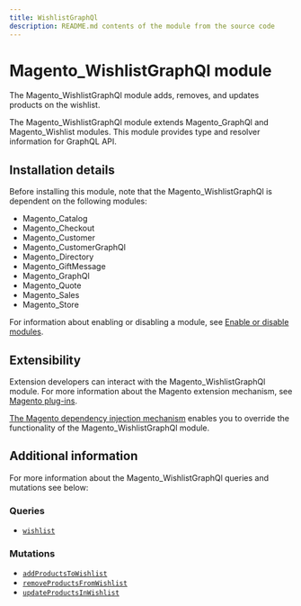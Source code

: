 ```yaml
---
title: WishlistGraphQl
description: README.md contents of the module from the source code
---
```


# Magento_WishlistGraphQl module

The Magento_WishlistGraphQl module adds, removes, and updates products on the wishlist.

The Magento_WishlistGraphQl module extends Magento_GraphQl and Magento_Wishlist modules. This module provides type and resolver information for GraphQL API.

## Installation details

Before installing this module, note that the Magento_WishlistGraphQl is dependent on the following modules:

- Magento_Catalog
- Magento_Checkout
- Magento_Customer
- Magento_CustomerGraphQl
- Magento_Directory
- Magento_GiftMessage
- Magento_GraphQl
- Magento_Quote
- Magento_Sales
- Magento_Store

For information about enabling or disabling a module, see [Enable or disable modules](https://experienceleague.adobe.com/docs/commerce-operations/installation-guide/tutorials/manage-modules.html).

## Extensibility

Extension developers can interact with the Magento_WishlistGraphQl module. For more information about the Magento extension mechanism, see [Magento plug-ins](https://developer.adobe.com/commerce/php/development/components/plugins/).

[The Magento dependency injection mechanism](https://developer.adobe.com/commerce/php/development/components/dependency-injection/) enables you to override the functionality of the Magento_WishlistGraphQl module.

## Additional information

For more information about the Magento_WishlistGraphQl queries and mutations see below:

### Queries

- [`wishlist`](https://developer.adobe.com/commerce/webapi/graphql/usage/wishlist.html)

### Mutations

- [`addProductsToWishlist`](https://developer.adobe.com/commerce/webapi/graphql/schema/wishlist/mutations/add-products/)
- [`removeProductsFromWishlist`](https://developer.adobe.com/commerce/webapi/graphql/mutations/remove-products-from-wishlist.html)
- [`updateProductsInWishlist`](https://developer.adobe.com/commerce/webapi/graphql/mutations/update-products-in-wishlist.html)
